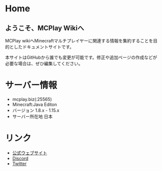 # Home
## ようこそ、MCPlay Wikiへ
MCPlay wikiへMinecraftマルチプレイヤーに関連する情報を集約することを目的としたドキュメントサイトです。

本サイトはGitHubから誰でも変更が可能です。修正や追加ページの作成などが必要な場合は、ぜひ編集してください。

# サーバー情報
- mcplay.biz(:25565)
- Minecraft:Java Editon
- バージョン 1.8.x - 1.15.x
- サーバー所在地 日本

# リンク
- [公式ウェブサイト](https://www.mcplay.biz/)
- [Discord](https://discordapp.com/invite/KwbCWAM)
- [Twitter](https://twitter.com/MCPlayNetwork)